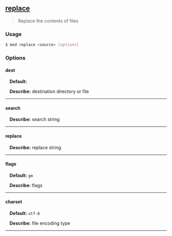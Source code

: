 ## <a href="#replace" name="replace">replace</a>
> Replace the contents of files

### Usage

```sh
$ mod replace <source> [options]
```

### Options

#### dest

<p> <b>&nbsp;&nbsp;&nbsp;&nbsp;Default:</b> <code><source></code></p>
<p> <b>&nbsp;&nbsp;&nbsp;&nbsp;Describe:</b> destination directory or file</p>
<hr>

#### search


<p> <b>&nbsp;&nbsp;&nbsp;&nbsp;Describe:</b> search string</p>
<hr>

#### replace


<p> <b>&nbsp;&nbsp;&nbsp;&nbsp;Describe:</b> replace string</p>
<hr>

#### flags

<p> <b>&nbsp;&nbsp;&nbsp;&nbsp;Default:</b> <code>gm</code></p>
<p> <b>&nbsp;&nbsp;&nbsp;&nbsp;Describe:</b> flags</p>
<hr>

#### charset

<p> <b>&nbsp;&nbsp;&nbsp;&nbsp;Default:</b> <code>utf-8</code></p>
<p> <b>&nbsp;&nbsp;&nbsp;&nbsp;Describe:</b> file encoding type</p>
<hr>







